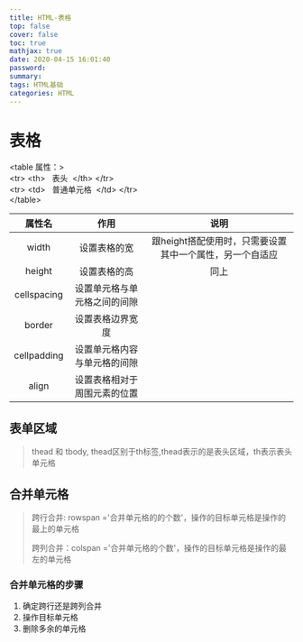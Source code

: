 ```yaml
---
title: HTML-表格
top: false
cover: false
toc: true
mathjax: true
date: 2020-04-15 16:01:40
password:
summary:
tags: HTML基础
categories: HTML
---
```


# 表格

&lt;table 属性：&gt; <br/>
 &lt;tr&gt;  &lt;th&gt; &nbsp; 表头 &nbsp;&lt;/th&gt; &lt;/tr&gt; <br/>
 &lt;tr&gt; &lt;td&gt; &nbsp; 普通单元格 &nbsp;&lt;/td&gt; &lt;/tr&gt; <br/>
&lt;/table&gt;

|   属性名    |             作用             |                           说明                           |
| :---------: | :--------------------------: | :------------------------------------------------------: |
|    width    |         设置表格的宽         | 跟height搭配使用时，只需要设置其中一个属性，另一个自适应 |
|   height    |         设置表格的高         |                           同上                           |
| cellspacing | 设置单元格与单元格之间的间隙 |                                                          |
|   border    |       设置表格边界宽度       |                                                          |
| cellpadding | 设置单元格内容与单元格的间隙 |                                                          |
|    align    | 设置表格相对于周围元素的位置 |                                                          |

## 表单区域

>thead 和 tbody, thead区别于th标签,thead表示的是表头区域，th表示表头单元格

## 合并单元格

>跨行合并: rowspan ='合并单元格的的个数'，操作的目标单元格是操作的最上的单元格
>
>跨列合并：colspan ='合并单元格的个数'，操作的目标单元格是操作的最左的单元格

### 合并单元格的步骤

1. 确定跨行还是跨列合并
2. 操作目标单元格
3. 删除多余的单元格

